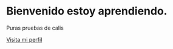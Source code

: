 # Bienvenido estoy aprendiendo.

Puras pruebas de calis

[Visita mi perfil](https://www.linkedin.com/in/paul-armando-garcia-mota-944143228/)
